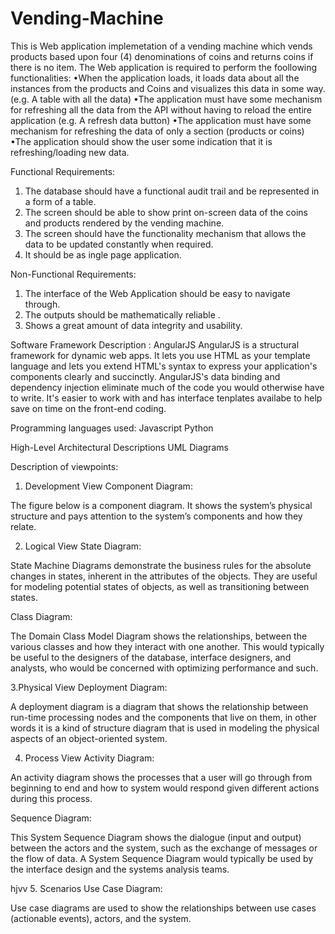 # Vending-Machine

This is Web application implemetation of a vending machine which vends products based upon four (4) denominations of coins and returns coins if there is no item.
The Web application is required to perform the foollowing functionalities:
•When the application loads, it loads data about all the instances from the products and Coins and visualizes this data in some way. (e.g. A table with all the data)
•The application must have some mechanism for refreshing all the data from the API without having to reload the entire application (e.g. A refresh data button)
•The application must have some mechanism for refreshing the data of only a section (products or coins)
•The application should show the user some indication that it is refreshing/loading new data.

Functional Requirements:

1. The database should have a functional audit trail and be represented in a form of a table.
2. The screen should be able to show print on-screen data of the coins and products rendered by the vending machine.
3. The screen should have the functionality mechanism that allows the data to be updated constantly when required.
4. It should be as ingle page application.


Non-Functional Requirements:

1. The interface of the Web Application should be easy to navigate through.
2. The outputs should be mathematically reliable .
3. Shows a great amount of data integrity and usability.


Software Framework Description :
AngularJS
AngularJS is a structural framework for dynamic web apps. It lets you use HTML as your template language and lets you extend HTML's syntax to express your application's components clearly and succinctly. AngularJS's data binding and dependency injection eliminate much of the code you would otherwise have to write.
It's easier to work with and has interface tenplates availabe to help save on time on the front-end coding.

Programming languages used:
Javascript
Python

High-Level Architectural Descriptions
UML Diagrams

Description of viewpoints:
1. Development View
Component Diagram:

The figure below is a component diagram. It shows the system’s physical structure and pays attention to the system’s components and how they relate.

2. Logical View
State Diagram:

State Machine Diagrams demonstrate the business rules for the absolute changes in states, inherent in the attributes of the objects. They are useful for modeling potential states of objects, as well as transitioning between states.

Class Diagram:

The Domain Class Model Diagram shows the relationships, between the various classes and how they interact with one another. This would typically be useful to the designers of the database, interface designers, and analysts, who would be concerned with optimizing performance and such.

3.Physical View
Deployment Diagram:

A deployment diagram is a diagram that shows the relationship between run-time processing nodes and the components that live on them, in other words it is a kind of structure diagram that is used in modeling the physical aspects of an object-oriented system.

4. Process View
Activity Diagram:

An activity diagram shows the processes that a user will go through from beginning to end and how to system would respond given different actions during this process.

Sequence Diagram:

This System Sequence Diagram shows the dialogue (input and output) between the actors and the system, such as the exchange of messages or the flow of data. A System Sequence Diagram would typically be used by the interface design and the systems analysis teams.

hjvv
5. Scenarios
Use Case Diagram:

Use case diagrams are used to show the relationships between use cases (actionable events), actors, and the system.









